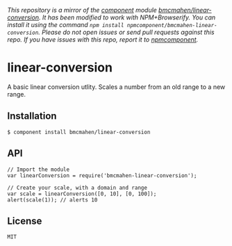 *This repository is a mirror of the [component](http://component.io) module [bmcmahen/linear-conversion](http://github.com/bmcmahen/linear-conversion). It has been modified to work with NPM+Browserify. You can install it using the command `npm install npmcomponent/bmcmahen-linear-conversion`. Please do not open issues or send pull requests against this repo. If you have issues with this repo, report it to [npmcomponent](https://github.com/airportyh/npmcomponent).*

# linear-conversion

A basic linear conversion utlity. Scales a number from an old range to a new range.

## Installation

	$ component install bmcmahen/linear-conversion

## API

	// Import the module
	var linearConversion = require('bmcmahen-linear-conversion');

	// Create your scale, with a domain and range
	var scale = linearConversion([0, 10], [0, 100]);
	alert(scale(1)); // alerts 10

## License

	MIT
